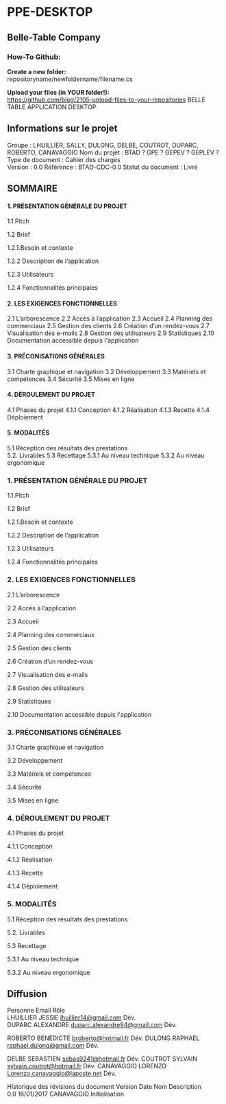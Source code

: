 # PPE-DESKTOP
## Belle-Table Company

### How-To Github:

**Create a new folder:** <br />
repositoryname/newfoldername/filename.cs

**Upload your files (in YOUR folder!):** <br />
https://github.com/blog/2105-upload-files-to-your-repositories
BELLE TABLE
APPLICATION DESKTOP


## Informations sur le projet
Groupe :  	LHUILLIER, SALLY, DULONG, DELBE, COUTROT, DUPARC, ROBERTO, CANAVAGGIO 
Nom du projet :  	BTAD ? GPE ? GEPEV ? GEPLEV ?
Type de document :  	Cahier des charges  
Version :  	0.0 
Référence :  	BTAD-CDC-0.0
Statut du document :  	Livré


## SOMMAIRE

#### 1. PRÉSENTATION GÉNÉRALE DU PROJET
1.1.Pitch

1.2 Brief

1.2.1.Besoin et contexte

1.2.2 Description de l’application

1.2.3 Utilisateurs

1.2.4 Fonctionnalités principales

#### 2. LES EXIGENCES FONCTIONNELLES
2.1 L’arborescence
2.2 Accès à l’application 
2.3 Accueil
2.4 Planning des commerciaux
2.5 Gestion des clients
2.6 Création d’un rendez-vous
2.7 Visualisation des e-mails
2.8 Gestion des utilisateurs
2.9 Statistiques
2.10 Documentation accessible depuis l'application

#### 3. PRÉCONISATIONS GÉNÉRALES
3.1 Charte graphique et navigation
3.2 Développement
3.3 Matériels et compétences
3.4 Sécurité
3.5 Mises en ligne

#### 4. DÉROULEMENT DU PROJET
4.1 Phases du projet
4.1.1 Conception
4.1.2 Réalisation
4.1.3 Recette
4.1.4 Déploiement

#### 5. MODALITÉS
5.1 Réception des résultats des prestations                                                                              
5.2. Livrables
5.3 Recettage
5.3.1 Au niveau technique
5.3.2 Au niveau ergonomique






### 1. PRÉSENTATION GÉNÉRALE DU PROJET
 

1.1.Pitch

1.2 Brief

1.2.1.Besoin et contexte

1.2.2 Description de l’application

1.2.3 Utilisateurs

1.2.4 Fonctionnalités principales

  
### 2. LES EXIGENCES FONCTIONNELLES
 
2.1 L’arborescence
 
2.2 Accès à l’application 
 
2.3 Accueil
 
2.4 Planning des commerciaux

2.5 Gestion des clients

2.6 Création d’un rendez-vous
 
2.7 Visualisation des e-mails

2.8 Gestion des utilisateurs

2.9 Statistiques

2.10 Documentation accessible depuis l'application
 

### 3. PRÉCONISATIONS GÉNÉRALES
 
3.1 Charte graphique et navigation
 
3.2 Développement
 
3.3 Matériels et compétences

3.4 Sécurité

3.5 Mises en ligne
 
### 4. DÉROULEMENT DU PROJET
 
4.1 Phases du projet
 
4.1.1 Conception

4.1.2 Réalisation

4.1.3 Recette

4.1.4 Déploiement


### 5. MODALITÉS
 
5.1 Réception des résultats des prestations
                                                                                   
5.2. Livrables

5.3 Recettage
 
5.3.1 Au niveau technique

5.3.2 Au niveau ergonomique


##	Diffusion	
Personne	   	Email	   	Rôle	   
LHUILLIER JESSIE   	lhuillier14@gmail.com
	Dév.	   
DUPARC ALEXANDRE 	duparc.alexandre94@gmail.com
	Dév.
 
ROBERTO BENEDICTE 	broberto@hotmail.fr
	Dév. 
DULONG RAPHAEL 	raphael.dulong@gmail.com
 	Dév.
 
DELBE SEBASTIEN   	sebas9241@hotmail.fr
Dév. 
COUTROT SYLVAIN	sylvain.coutrot@hotmail.fr
Dév.
CANAVAGGIO LORENZO	Lorenzo.canavaggio@laposte.net	Dév.

Historique	 des révisions du document
Version	   	Date	   	Nom	   	Description	   
0.0	   	16/01/2017	CANAVAGGIO	   	Initialisation   
